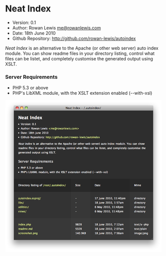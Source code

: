 # Neat Index

- Version: 0.1
- Author: Rowan Lewis <me@rowanlewis.com>
- Date: 18th June 2010
- Github Repository: <http://github.com/rowan-lewis/autoindex>

*Neat Index* is an alternative to the Apache (or other web server) auto index module.
You can show readme files in your directory listing, control what files can be
listet, and completely customise the generated output using XSLT.

### Server Requirements

- PHP 5.3 or above
- PHP's LibXML module, with the XSLT extension enabled (--with-xsl)

![Screenshot](screenshot.png)